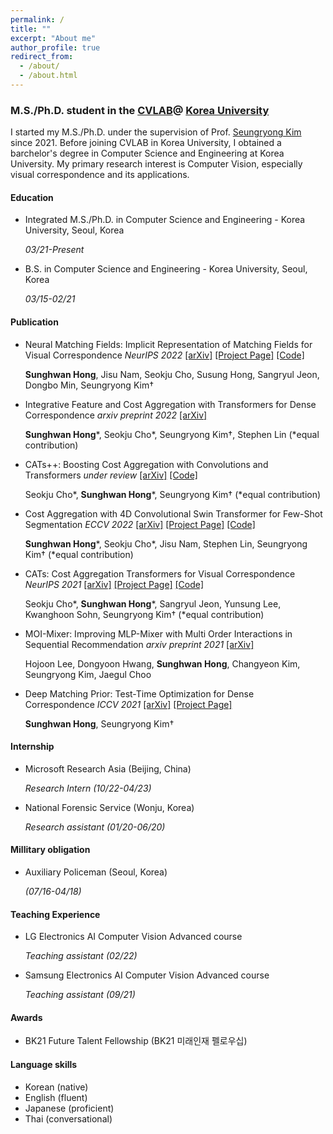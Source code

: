 ```yaml
---
permalink: /
title: ""
excerpt: "About me"
author_profile: true
redirect_from: 
  - /about/
  - /about.html
---
```



### M.S./Ph.D. student in the [CVLAB](https://cvlab.korea.ac.kr/ "cvlab")@ [Korea University](https://info.korea.edu/en_info/index.do "korea")
I started my M.S./Ph.D. under the supervision of Prof. [Seungryong Kim](https://seungryong.github.io/) since 2021. Before joining CVLAB in Korea University, 
I obtained a barchelor's degree in Computer Science and Engineering at Korea University. My primary research interest is Computer Vision, especially visual correspondence and its applications. 

#### Education
* Integrated M.S./Ph.D. in Computer Science and Engineering - Korea University, Seoul, Korea    

  _03/21-Present_ 


* B.S. in Computer Science and Engineering - Korea University, Seoul, Korea 

  _03/15-02/21_

#### Publication
* Neural Matching Fields: Implicit Representation of Matching Fields for Visual Correspondence _NeurIPS 2022_ [[arXiv]]([https://arxiv.org/abs/2209.08742](https://arxiv.org/abs/2210.02689)) [[Project Page]](https://ku-cvlab.github.io/NeMF/) [[Code]](https://github.com/KU-CVLAB/NeMF/)

  **Sunghwan Hong**, Jisu Nam, Seokju Cho, Susung Hong, Sangryul Jeon, Dongbo Min, Seungryong Kim†
  
* Integrative Feature and Cost Aggregation with Transformers for Dense Correspondence _arxiv preprint 2022_ [[arXiv]](https://arxiv.org/abs/2209.08742)

  **Sunghwan Hong**\*, Seokju Cho\*, Seungryong Kim†,  Stephen Lin (\*equal contribution)

* CATs++: Boosting Cost Aggregation with Convolutions and Transformers _under review_ [[arXiv]](https://arxiv.org/abs/2202.06817)  [[Code]](https://github.com/SunghwanHong/Cost-Aggregation-transformers)

  Seokju Cho\*, **Sunghwan Hong**\*, Seungryong Kim† (\*equal contribution)

* Cost Aggregation with 4D Convolutional Swin Transformer for Few-Shot Segmentation _ECCV 2022_ [[arXiv]](https://arxiv.org/abs/2207.10866) [[Project Page]](https://seokju-cho.github.io/VAT/) [[Code]](https://github.com/Seokju-Cho/Volumetric-Aggregation-Transformer)

  **Sunghwan Hong**\*, Seokju Cho\*, Jisu Nam, Stephen Lin, Seungryong Kim† (\*equal contribution)
 
* CATs: Cost Aggregation Transformers for Visual Correspondence _NeurIPS 2021_ [[arXiv]](https://arxiv.org/abs/2106.02520) [[Project Page]](https://sunghwanhong.github.io/CATs/) [[Code]](https://github.com/SunghwanHong/Cost-Aggregation-transformers)

  Seokju Cho\*, **Sunghwan Hong**\*, Sangryul Jeon, Yunsung Lee, Kwanghoon Sohn, Seungryong Kim† (\*equal contribution)

* MOI-Mixer: Improving MLP-Mixer with Multi Order Interactions in Sequential Recommendation _arxiv preprint 2021_ [[arXiv]](https://arxiv.org/abs/2108.07505)

  Hojoon Lee, Dongyoon Hwang, **Sunghwan Hong**, Changyeon Kim, Seungryong Kim, Jaegul Choo

* Deep Matching Prior: Test-Time Optimization for Dense Correspondence _ICCV 2021_ [[arXiv]](https://arxiv.org/abs/2106.03090) [[Project Page]](https://sunghwanhong.github.io/DMP/)

  **Sunghwan Hong**, Seungryong Kim†

#### Internship

* Microsoft Research Asia (Beijing, China) 

  _Research Intern_ _(10/22-04/23)_


* National Forensic Service (Wonju, Korea) 

  _Research assistant_ _(01/20-06/20)_

#### Millitary obligation
* Auxiliary Policeman (Seoul, Korea) 

  _(07/16-04/18)_


#### Teaching Experience 
* LG Electronics AI Computer Vision Advanced course 

  _Teaching assistant_ _(02/22)_
  
* Samsung Electronics AI Computer Vision Advanced course 

  _Teaching assistant_ _(09/21)_

#### Awards

* BK21 Future Talent Fellowship (BK21 미래인재 펠로우십)

#### Language skills
* Korean (native)
* English (fluent)
* Japanese (proficient)
* Thai (conversational)
